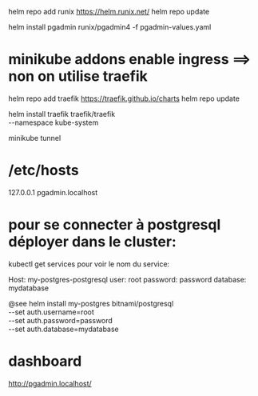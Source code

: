 helm repo add runix https://helm.runix.net/
helm repo update

helm install pgadmin runix/pgadmin4 -f pgadmin-values.yaml

# minikube addons enable ingress ==> non on utilise traefik
helm repo add traefik https://traefik.github.io/charts
helm repo update

helm install traefik traefik/traefik \
--namespace kube-system



minikube tunnel

# /etc/hosts
127.0.0.1 pgadmin.localhost


# pour se connecter à postgresql déployer dans le cluster:
kubectl get services pour voir le nom du service:

Host: my-postgres-postgresql
user: root
password: password
database: mydatabase


@see
helm install my-postgres bitnami/postgresql \
--set auth.username=root \
--set auth.password=password \
--set auth.database=mydatabase


# dashboard 
http://pgadmin.localhost/